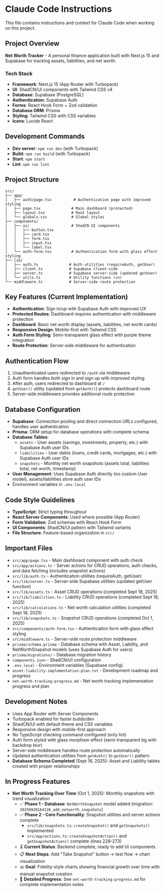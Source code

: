 # Claude Code Instructions

This file contains instructions and context for Claude Code when working on this project.

## Project Overview
**Net Worth Tracker** - A personal finance application built with Next.js 15 and Supabase for tracking assets, liabilities, and net worth.

### Tech Stack
- **Framework**: Next.js 15 (App Router with Turbopack)
- **UI**: ShadCN/UI components with Tailwind CSS v4
- **Database**: Supabase (PostgreSQL)
- **Authentication**: Supabase Auth
- **Forms**: React Hook Form + Zod validation
- **Database ORM**: Prisma
- **Styling**: Tailwind CSS with CSS variables
- **Icons**: Lucide React

## Development Commands
- **Dev server**: `npm run dev` (with Turbopack)
- **Build**: `npm run build` (with Turbopack)
- **Start**: `npm start`
- **Lint**: `npm run lint`

## Project Structure
```
src/
├── app/
│   ├── auth/page.tsx          # Authentication page with improved styling
│   ├── page.tsx              # Main dashboard (protected)
│   ├── layout.tsx            # Root layout
│   └── globals.css           # Global styles
├── components/
│   ├── ui/                   # ShadCN UI components
│   │   ├── button.tsx
│   │   ├── card.tsx
│   │   ├── form.tsx
│   │   ├── input.tsx
│   │   └── label.tsx
│   └── auth-form.tsx         # Authentication form with glass effect styling
├── lib/
│   ├── auth.ts              # Auth utilities (requireAuth, getUser)
│   ├── client.ts            # Supabase client-side
│   ├── server.ts            # Supabase server-side (updated getUser)
│   └── utils.ts             # Utility functions (cn)
└── middleware.ts            # Server-side route protection
```

## Key Features (Current Implementation)
- **Authentication**: Sign in/up with Supabase Auth with improved UX
- **Protected Routes**: Dashboard requires authentication with middleware protection
- **Dashboard**: Basic net worth display (assets, liabilities, net worth cards)
- **Responsive Design**: Mobile-first with Tailwind CSS
- **Auth Form Styling**: Semi-transparent glass effect with purple theme integration
- **Route Protection**: Server-side middleware for authentication

## Authentication Flow
1. Unauthenticated users redirected to `/auth` via middleware
2. Auth form handles both sign in and sign up with improved styling
3. After auth, users redirected to dashboard at `/`
4. `getUser()` utility (updated from `getAuth()`) protects dashboard route
5. Server-side middleware provides additional route protection

## Database Configuration
- **Supabase**: Connection pooling and direct connection URLs configured, handles user authentication
- **Prisma**: ORM setup for database operations with complete schema
- **Database Tables**:
  - `assets` - User assets (savings, investments, property, etc.) with Supabase Auth user IDs
  - `liabilities` - User debts (loans, credit cards, mortgages, etc.) with Supabase Auth user IDs
  - `snapshots` - Monthly net worth snapshots (assets total, liabilities total, net worth, timestamp)
- **User Management**: Uses Supabase Auth directly (no custom User model), assets/liabilities store auth user IDs
- Environment variables in `.env.local`

## Code Style Guidelines
- **TypeScript**: Strict typing throughout
- **React Server Components**: Used where possible (App Router)
- **Form Validation**: Zod schemas with React Hook Form
- **UI Components**: ShadCN/UI pattern with Tailwind variants
- **File Structure**: Feature-based organization in `src/`

## Important Files
- `src/app/page.tsx` - Main dashboard component with auth check
- `src/app/actions.ts` - Server actions for CRUD operations, auth checks, and data fetching (includes snapshot actions)
- `src/lib/auth.ts` - Authentication utilities (requireAuth, getUser)
- `src/lib/server.ts` - Server-side Supabase utilities (updated getUser function)
- `src/lib/assets.ts` - Asset CRUD operations (completed Sept 18, 2025)
- `src/lib/liabilities.ts` - Liability CRUD operations (completed Sept 18, 2025)
- `src/lib/calculations.ts` - Net worth calculation utilities (completed Sept 18, 2025)
- `src/lib/snapshots.ts` - Snapshot CRUD operations (completed Oct 1, 2025)
- `src/components/auth-form.tsx` - Authentication form with glass effect styling
- `src/middleware.ts` - Server-side route protection middleware
- `prisma/schema.prisma` - Database schema with Asset, Liability, and NetWorthSnapshot models (uses Supabase Auth for users)
- `prisma/migrations/` - Database migration history
- `components.json` - ShadCN/UI configuration
- `.env.local` - Environment variables (Supabase config)
- `asset-liability-implementation-plan.txt` - Development roadmap and progress
- `net-worth-tracking-progress.md` - Net worth tracking implementation progress and plan

## Development Notes
- Uses App Router with Server Components
- Turbopack enabled for faster builds/dev
- ShadCN/UI with default theme and CSS variables
- Responsive design with mobile-first approach
- No TypeScript checking command configured (only lint)
- Auth form styled with glass morphism effect (semi-transparent bg with backdrop blur)
- Server-side middleware handles route protection automatically
- Updated authentication utilities from `getAuth()` to `getUser()` pattern
- **Database Schema Completed** (Sept 16, 2025): Asset and Liability tables created with proper relationships

## In Progress Features
- **Net Worth Tracking Over Time** (Oct 1, 2025): Monthly snapshots with trend visualization
  - ✅ **Phase 1 - Database**: `NetWorthSnapshot` model added (migration: `20250928164126_add_networth_snapshots`)
  - ✅ **Phase 2 - Core Functionality**: Snapshot utilities and server actions complete
    - `src/lib/snapshots.ts`: `createSnapshot()` and `getSnapshots()` implemented
    - `src/app/actions.ts`: `createSnapshotAction()` and `getSnapshotAction()` complete (lines 228-273)
  - ⏳ **Current Status**: Backend complete, ready to add UI components
  - 📋 **Next Steps**: Add "Take Snapshot" button → test flow → chart visualization
  - 📊 **Goal**: Fidelity-style charts showing financial growth over time with manual snapshot creation
  - 📄 **Detailed Progress**: See `net-worth-tracking-progress.md` for complete implementation notes

